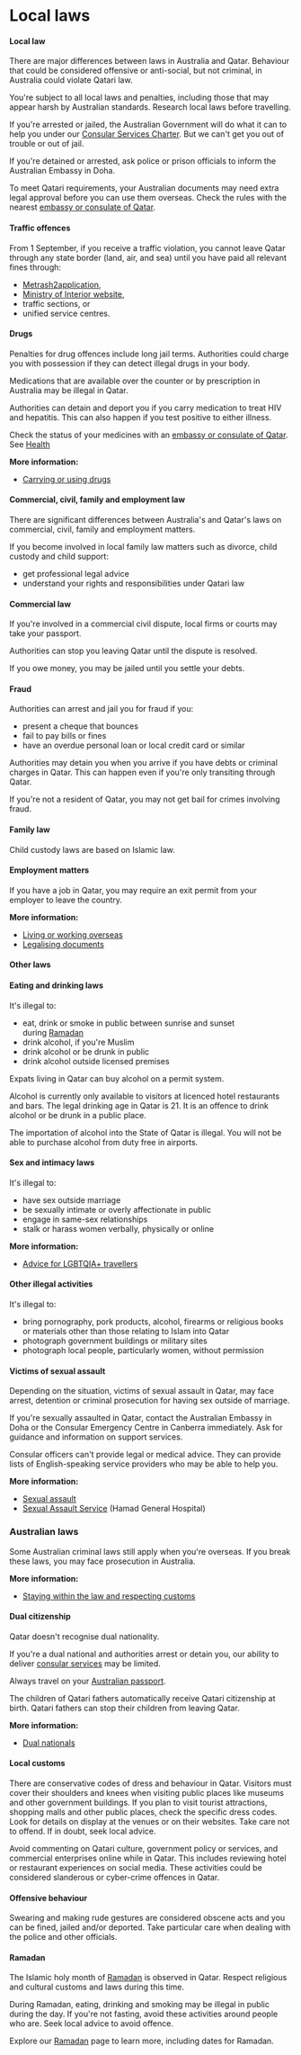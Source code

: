# Local laws

#### Local law

There are major differences between laws in Australia and Qatar. Behaviour that could be considered offensive or anti-social, but not criminal, in Australia could violate Qatari law.

You're subject to all local laws and penalties, including those that may appear harsh by Australian standards. Research local laws before travelling.

If you're arrested or jailed, the Australian Government will do what it can to help you under our [Consular Services Charter](https://www.smartraveller.gov.au/consular-services/consular-services-charter). But we can't get you out of trouble or out of jail.

If you're detained or arrested, ask police or prison officials to inform the Australian Embassy in Doha.

To meet Qatari requirements, your Australian documents may need extra legal approval before you can use them overseas. Check the rules with the nearest [embassy or consulate of Qatar](https://protocol.dfat.gov.au/Public/Missions/164).

#### Traffic offences

From 1 September, if you receive a traffic violation, you cannot leave Qatar through any state border (land, air, and sea) until you have paid all relevant fines through:

* [Metrash2application](https://hukoomi.gov.qa/en/service/metrash2),
* [Ministry of Interior website](https://portal.moi.gov.qa/wps/portal/MOIInternet/MOIHome),
* traffic sections, or
* unified service centres.

#### Drugs

Penalties for drug offences include long jail terms. Authorities could charge you with possession if they can detect illegal drugs in your body.

Medications that are available over the counter or by prescription in Australia may be illegal in Qatar.

Authorities can detain and deport you if you carry medication to treat HIV and hepatitis. This can also happen if you test positive to either illness.

Check the status of your medicines with an [embassy or consulate of Qatar](https://protocol.dfat.gov.au/Public/Missions/164). See [Health](#health)

**More information:**

* [Carrying or using drugs](/before-you-go/laws/drugs "Carrying or using drugs")

#### Commercial, civil, family and employment law

There are significant differences between Australia's and Qatar's laws on commercial, civil, family and employment matters.

If you become involved in local family law matters such as divorce, child custody and child support:

* get professional legal advice
* understand your rights and responsibilities under Qatari law

#### Commercial law

If you're involved in a commercial civil dispute, local firms or courts may take your passport.

Authorities can stop you leaving Qatar until the dispute is resolved.

If you owe money, you may be jailed until you settle your debts.

#### Fraud

Authorities can arrest and jail you for fraud if you:

* present a cheque that bounces
* fail to pay bills or fines
* have an overdue personal loan or local credit card or similar

Authorities may detain you when you arrive if you have debts or criminal charges in Qatar. This can happen even if you're only transiting through Qatar.

If you're not a resident of Qatar, you may not get bail for crimes involving fraud.

#### Family law

Child custody laws are based on Islamic law.

#### Employment matters

If you have a job in Qatar, you may require an exit permit from your employer to leave the country.

**More information:**

* [Living or working overseas](/before-you-go/activities/living-overseas "Going overseas to live or work")
* [Legalising documents](/consular-services/notarial-services "Notarial services")

#### Other laws

#### Eating and drinking laws

It's illegal to:

* eat, drink or smoke in public between sunrise and sunset during [Ramadan](/before-you-go/major-events "Going overseas for a major event")
* drink alcohol, if you're Muslim
* drink alcohol or be drunk in public
* drink alcohol outside licensed premises

Expats living in Qatar can buy alcohol on a permit system.

Alcohol is currently only available to visitors at licenced hotel restaurants and bars. The legal drinking age in Qatar is 21. It is an offence to drink alcohol or be drunk in a public place.

The importation of alcohol into the State of Qatar is illegal. You will not be able to purchase alcohol from duty free in airports.

#### Sex and intimacy laws

It's illegal to:

* have sex outside marriage
* be sexually intimate or overly affectionate in public
* engage in same-sex relationships
* stalk or harass women verbally, physically or online

**More information:**

* [Advice for LGBTQIA+ travellers](/before-you-go/who-you-are/LGBTQIA "Advice for LGBTQIA+ travellers")

#### Other illegal activities

It's illegal to:

* bring pornography, pork products, alcohol, firearms or religious books or materials other than those relating to Islam into Qatar
* photograph government buildings or military sites
* photograph local people, particularly women, without permission

#### Victims of sexual assault

Depending on the situation, victims of sexual assault in Qatar, may face arrest, detention or criminal prosecution for having sex outside of marriage.

If you're sexually assaulted in Qatar, contact the Australian Embassy in Doha or the Consular Emergency Centre in Canberra immediately. Ask for guidance and information on support services.

Consular officers can't provide legal or medical advice. They can provide lists of English-speaking service providers who may be able to help you.

**More information:**

* [Sexual assault](/before-you-go/safety/sexual-assault "Reducing the risk of sexual assault and harassment")
* [Sexual Assault Service](https://www.hamad.qa/EN/Hospitals-and-services/Hamad-General-Hospital/Hospital-Services/Clinical-Departments/Pages/Sexual-Assault-Service.aspx) (Hamad General Hospital)

### Australian laws

Some Australian criminal laws still apply when you're overseas. If you break these laws, you may face prosecution in Australia.

**More information:**

* [Staying within the law and respecting customs](/before-you-go/laws "Staying within the law")

#### Dual citizenship

Qatar doesn't recognise dual nationality.

If you're a dual national and authorities arrest or detain you, our ability to deliver [consular services](/consular-services/consular-services-charter "Consular Services Charter") may be limited. 

Always travel on your [Australian passport](/node/44).

The children of Qatari fathers automatically receive Qatari citizenship at birth. Qatari fathers can stop their children from leaving Qatar.

**More information:**

* [Dual nationals](/before-you-go/who-you-are/dual-nationals "Advice for dual nationals")

#### Local customs

There are conservative codes of dress and behaviour in Qatar. Visitors must cover their shoulders and knees when visiting public places like museums and other government buildings. If you plan to visit tourist attractions, shopping malls and other public places, check the specific dress codes. Look for details on display at the venues or on their websites. Take care not to offend. If in doubt, seek local advice.  
  
Avoid commenting on Qatari culture, government policy or services, and commercial enterprises online while in Qatar. This includes reviewing hotel or restaurant experiences on social media. These activities could be considered slanderous or cyber-crime offences in Qatar.

#### Offensive behaviour

Swearing and making rude gestures are considered obscene acts and you can be fined, jailed and/or deported. Take particular care when dealing with the police and other officials.

#### Ramadan

The Islamic holy month of [Ramadan](/before-you-go/major-events/ramadan "Ramadan") is observed in Qatar. Respect religious and cultural customs and laws during this time.

During Ramadan, eating, drinking and smoking may be illegal in public during the day. If you're not fasting, avoid these activities around people who are. Seek local advice to avoid offence.

Explore our [Ramadan](/before-you-go/major-events/ramadan "Ramadan") page to learn more, including dates for Ramadan.